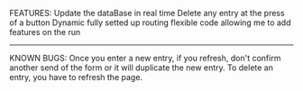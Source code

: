 FEATURES:
Update the dataBase in real time
Delete any entry at the press of a button
Dynamic fully setted up routing
flexible code allowing me to add features on the run

*****************************************

KNOWN BUGS:
Once you enter a new entry, if you refresh, don't confirm another send of the form or it will duplicate the new entry.
To delete an entry, you have to refresh the page.